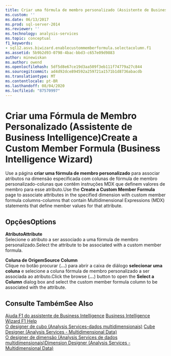 ```yaml
---
title: Criar uma fórmula de membro personalizado (Assistente de Business Intelligence) | Microsoft Docs
ms.custom: ''
ms.date: 06/13/2017
ms.prod: sql-server-2014
ms.reviewer: ''
ms.technology: analysis-services
ms.topic: conceptual
f1_keywords:
- sql12.asvs.biwizard.enablecustommemberformula.selectacolumn.f1
ms.assetid: 5b9b2d93-0798-4bac-bbd3-c657e09d9883
author: minewiskan
ms.author: owend
ms.openlocfilehash: 5df5d8e67ce19d3aa509f3eb111f74779a27c844
ms.sourcegitcommit: ad4d92dce894592a259721a1571b1d8736abacdb
ms.translationtype: MT
ms.contentlocale: pt-BR
ms.lasthandoff: 08/04/2020
ms.locfileid: "87570997"
---
```

# <a name="create-a-custom-member-formula-business-intelligence-wizard"></a><span data-ttu-id="6e98f-102">Criar uma Fórmula de Membro Personalizado (Assistente de Business Intelligence)</span><span class="sxs-lookup"><span data-stu-id="6e98f-102">Create a Custom Member Formula (Business Intelligence Wizard)</span></span>
  <span data-ttu-id="6e98f-103">Use a página **criar uma fórmula de membro personalizado** para associar atributos na dimensão especificada com colunas de fórmula de membro personalizado-colunas que contêm instruções MDX que definem valores de membro para esse atributo.</span><span class="sxs-lookup"><span data-stu-id="6e98f-103">Use the **Create a Custom Member Formula** page to associate attributes in the specified dimension with custom member formula columns-columns that contain Multidimensional Expressions (MDX) statements that define member values for that attribute.</span></span>  
  
## <a name="options"></a><span data-ttu-id="6e98f-104">Opções</span><span class="sxs-lookup"><span data-stu-id="6e98f-104">Options</span></span>  
 <span data-ttu-id="6e98f-105">**Atributo**</span><span class="sxs-lookup"><span data-stu-id="6e98f-105">**Attribute**</span></span>  
 <span data-ttu-id="6e98f-106">Selecione o atributo a ser associado a uma fórmula de membro personalizado.</span><span class="sxs-lookup"><span data-stu-id="6e98f-106">Select the attribute to be associated with a custom member formula.</span></span>  
  
 <span data-ttu-id="6e98f-107">**Coluna de Origem**</span><span class="sxs-lookup"><span data-stu-id="6e98f-107">**Source Column**</span></span>  
 <span data-ttu-id="6e98f-108">Clique no botão procurar (**...**) para abrir a caixa de diálogo **selecionar uma coluna** e selecione a coluna fórmula de membro personalizado a ser associada ao atributo.</span><span class="sxs-lookup"><span data-stu-id="6e98f-108">Click the browse (**...**) button to open the **Select a Column** dialog box and select the custom member formula column to be associated with the attribute.</span></span>  
  
## <a name="see-also"></a><span data-ttu-id="6e98f-109">Consulte Também</span><span class="sxs-lookup"><span data-stu-id="6e98f-109">See Also</span></span>  
 <span data-ttu-id="6e98f-110">[Ajuda F1 do assistente de Business Intelligence](business-intelligence-wizard-f1-help.md) </span><span class="sxs-lookup"><span data-stu-id="6e98f-110">[Business Intelligence Wizard F1 Help](business-intelligence-wizard-f1-help.md) </span></span>  
 <span data-ttu-id="6e98f-111">[O designer de cubo &#40;Analysis Services-dados multidimensionais&#41;](cube-designer-analysis-services-multidimensional-data.md) </span><span class="sxs-lookup"><span data-stu-id="6e98f-111">[Cube Designer &#40;Analysis Services - Multidimensional Data&#41;](cube-designer-analysis-services-multidimensional-data.md) </span></span>  
 [<span data-ttu-id="6e98f-112">O designer de dimensão &#40;Analysis Services de dados multidimensionais&#41;</span><span class="sxs-lookup"><span data-stu-id="6e98f-112">Dimension Designer &#40;Analysis Services - Multidimensional Data&#41;</span></span>](dimension-designer-analysis-services-multidimensional-data.md)  
  
  
